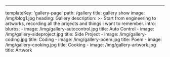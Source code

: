---
templateKey: 'gallery-page'
path: /gallery
title: gallery show
image: /img/blog1.jpg
heading: Gallery
description: >-
  Start from engineering to artworks, recording all the projects and things i want to remember.
intro:
  blurbs:
    - image: /img/gallery-autocontrol.jpg
      title: Auto Control
    - image: /img/gallery-sideproject.jpg
      title: Side Project
    - image: /img/gallery-coding.jpg
      title: Coding 
    - image: /img/gallery-poem.jpg
      title: Poem
    - image: /img/gallery-cooking.jpg
      title: Cooking
    - image: /img/gallery-artwork.jpg
      title: Artwork

  
